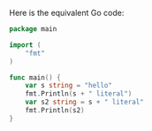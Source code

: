 Here is the equivalent Go code:

```go
package main

import (
	"fmt"
)

func main() {
	var s string = "hello"
	fmt.Println(s + " literal")
	var s2 string = s + " literal"
	fmt.Println(s2)
}
```
